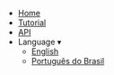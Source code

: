 - [Home](/) &nbsp; &nbsp;
- [Tutorial](/tutorial/) &nbsp; &nbsp;
- [API](/api/) &nbsp; &nbsp;
- Language <span class="arrow">&#x25BE;</span>
  - [English](/)
  - [Português do Brasil](/pt-br/)
